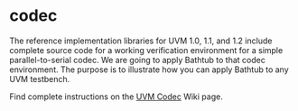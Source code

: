 # codec
The reference implementation libraries for UVM 1.0, 1.1, and 1.2 include complete source code for a working verification environment for a simple parallel-to-serial codec.
We are going to apply Bathtub to that codec environment.
The purpose is to illustrate how you can apply Bathtub to any UVM testbench.

Find complete instructions on the [UVM Codec](https://github.com/williaml33moore/bathtub/wiki/UVM-Codec) Wiki page.

